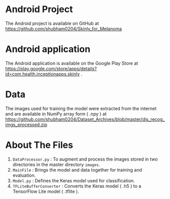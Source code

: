 
# Android Project

The Android project is available on GitHub at https://github.com/shubham0204/Skinly_for_Melanoma

# Android application

The Android application is available on the Google Play Store at https://play.google.com/store/apps/details?id=com.health.inceptionapps.skinly .

# Data

The images used for training the model were extracted from the internet and are available in NumPy array form ( .npy ) at https://github.com/shubham0204/Dataset_Archives/blob/master/dis_recog_imgs_processed.zip

# About The Files

1. `DataProcessor.py` : To augment and process the images stored in two directories in the master directory `images`.
2. `MainFile` : Brings the model and data together for training and evaluation.
3. `Model.py` : Defines the Keras model used for classification.
4. `TFLiteBufferConverter` : Converts the Keras model ( .h5 ) to a TensorFlow Lite model ( .tflite ).


